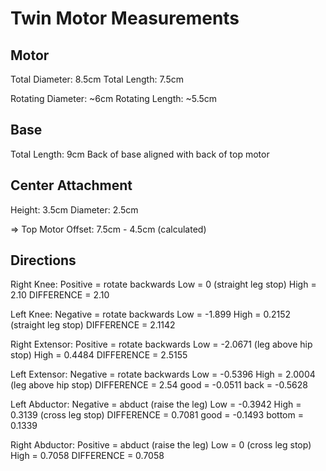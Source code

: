 # Twin Motor Measurements

## Motor

Total Diameter: 8.5cm
Total Length: 7.5cm

Rotating Diameter: ~6cm
Rotating Length: ~5.5cm

## Base

Total Length: 9cm
Back of base aligned with back of top motor

## Center Attachment

Height: 3.5cm
Diameter: 2.5cm

=> Top Motor Offset: 7.5cm - 4.5cm (calculated)

## Directions

Right Knee:
Positive = rotate backwards
Low = 0 (straight leg stop)
High = 2.10
DIFFERENCE = 2.10

Left Knee:
Negative = rotate backwards
Low = -1.899 
High = 0.2152 (straight leg stop)
DIFFERENCE = 2.1142

Right Extensor:
Positive = rotate backwards
Low = -2.0671 (leg above hip stop)
High = 0.4484
DIFFERENCE = 2.5155

Left Extensor:
Negative = rotate backwards
Low = -0.5396
High = 2.0004 (leg above hip stop)
DIFFERENCE = 2.54
good = -0.0511
back = -0.5628


Left Abductor:
Negative = abduct (raise the leg)
Low = -0.3942
High = 0.3139 (cross leg stop)
DIFFERENCE = 0.7081
good = -0.1493
bottom = 0.1339

Right Abductor:
Positive = abduct (raise the leg)
Low = 0 (cross leg stop)
High = 0.7058
DIFFERENCE = 0.7058